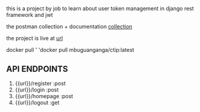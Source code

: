 <p><h1></h1></p>
<p>this is a project by job  to learn about user token management in django rest framework and jwt</p>
<p>the postman collection + documentation <a href="">collection</a></p>
<p>the project is live at <a href="http://35.153.193.53:8100">url</a></P>
<p>docker pull ' 'docker pull mbuguanganga/ctip:latest</p>
<h2>API ENDPOINTS</h2>
<ol>
<li>{{url}}/register  :post</li>
<li>{{url}}/login :post</li>
<li>{{url}}/homepage :post</li>
<li>{{url}}/logout   :get</li>
</ol>